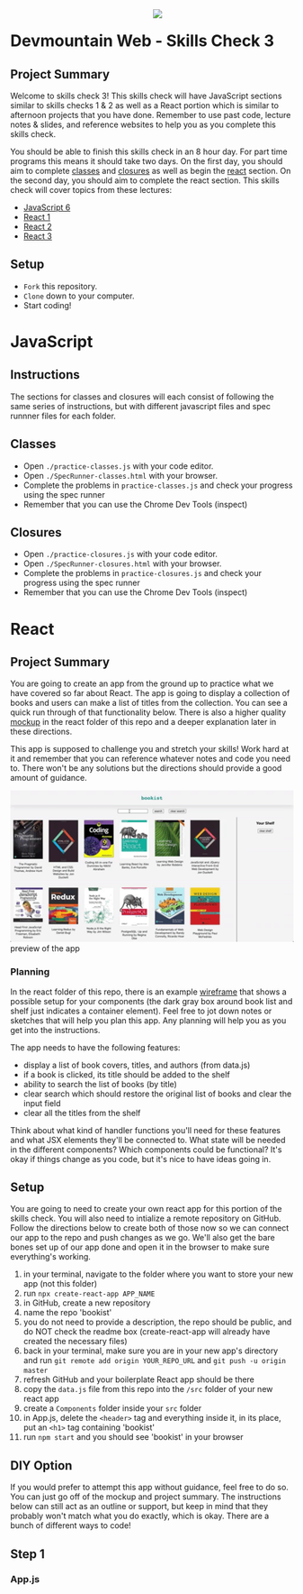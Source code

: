 <img src="https://s3.amazonaws.com/devmountain/readme-logo.png" width="250" align="right">

# Devmountain Web - Skills Check 3

## Project Summary
Welcome to skills check 3! This skills check will have JavaScript sections similar to skills checks 1 & 2 as well as a React portion which is similar to afternoon projects that you have done. Remember to use past code, lecture notes & slides, and reference websites to help you as you complete this skills check.

You should be able to finish this skills check in an 8 hour day. For part time programs this means it should take two days. On the first day, you should aim to complete [classes](##Classes) and [closures](##Closures) as well as begin the [react](#React) section. On the second day, you should aim to complete the react section. This skills check will cover topics from these lectures:

- [JavaScript 6](https://github.com/DevMountain/web-curriculum-v3/tree/master/11-javascript-6)
- [React 1](https://github.com/DevMountain/web-curriculum-v3/tree/master/12-react-1)
- [React 2](https://github.com/DevMountain/web-curriculum-v3/tree/master/13-react-2)
- [React 3](https://github.com/DevMountain/web-curriculum-v3/tree/master/14-react-3)

## Setup

- `Fork` this repository.
- `Clone` down to your computer.
- Start coding!

# JavaScript

## Instructions
The sections for classes and closures will each consist of following the same series of instructions, but with different javascript files and spec runnner files for each folder.

## Classes

- Open `./practice-classes.js` with your code editor.
- Open `./SpecRunner-classes.html` with your browser.
- Complete the problems in `practice-classes.js` and check your progress using the spec runner
- Remember that you can use the Chrome Dev Tools (inspect)

## Closures

- Open `./practice-closures.js` with your code editor.
- Open `./SpecRunner-closures.html` with your browser.
- Complete the problems in `practice-closures.js` and check your progress using the spec runner
- Remember that you can use the Chrome Dev Tools (inspect)



# React
## Project Summary

You are going to create an app from the ground up to practice what we have covered so far about React. The app is going to display a collection of books and users can make a list of titles from the collection. You can see a quick run through of that functionality below. There is also a higher quality [mockup](react/bookist-mockup.png) in the react folder of this repo and a deeper explanation later in these directions.

This app is supposed to challenge you and stretch your skills! Work hard at it and remember that you can reference whatever notes and code you need to. There won't be any solutions but the directions should provide a good amount of guidance.

<img src="react/bookist.gif" width="600" id='gif'>
<label for='gif'>preview of the app</label>

### Planning
In the react folder of this repo, there is an example [wireframe](react/bookist-wireframe.png) that shows a possible setup for your components (the dark gray box around book list and shelf just indicates a container element). Feel free to jot down notes or sketches that will help you plan this app. Any planning will help you as you get into the instructions.

The app needs to have the following features:

- display a list of book covers, titles, and authors (from data.js)
- if a book is clicked, its title should be added to the shelf
- ability to search the list of books (by title)  
- clear search which should restore the original list of books and clear the input field
- clear all the titles from the shelf

Think about what kind of handler functions you'll need for these features and what JSX elements they'll be connected to. What state will be needed in the different components? Which components could be functional? It's okay if things change as you code, but it's nice to have ideas going in.

## Setup 

You are going to need to create your own react app for this portion of the skills check. You will also need to intialize a remote repository on GitHub. Follow the directions below to create both of those now so we can connect our app to the repo and push changes as we go. We'll also get the bare bones set up of our app done and open it in the browser to make sure everything's working.

1. in your terminal, navigate to the folder where you want to store your new app (not this folder)
2. run ```npx create-react-app APP_NAME```
3. in GitHub, create a new repository
4. name the repo 'bookist'
5. you do not need to provide a description, the repo should be public, and do NOT check the readme box (create-react-app will already have created the necessary files)
6. back in your terminal, make sure you are in your new app's directory and run ```git remote add origin YOUR_REPO_URL``` and ```git push -u origin master```
7. refresh GitHub and your boilerplate React app should be there
8. copy the `data.js` file from this repo into the `/src` folder of your new react app 
9. create a `Components` folder inside your `src` folder
10. in App.js, delete the `<header>` tag and everything inside it, in its place, put an `<h1>` tag containing 'bookist'
11. run `npm start` and you should see 'bookist' in your browser

## DIY Option

If you would prefer to attempt this app without guidance, feel free to do so. You can just go off of the mockup and project summary. The instructions below can still act as an outline or support, but keep in mind that they probably won't match what you do exactly, which is okay. There are a bunch of different ways to code! 

## Step 1

### App.js